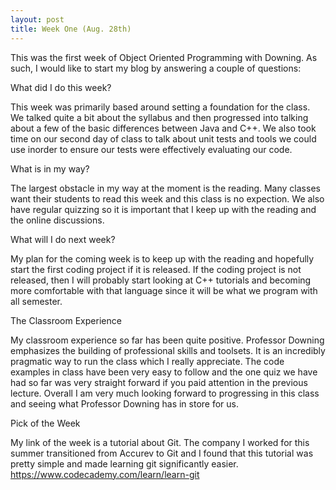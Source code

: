 ```yaml
---
layout: post
title: Week One (Aug. 28th)
---
```


This was the first week of Object Oriented Programming with Downing. As such, I would like to start my blog by answering a couple of questions:

What did I do this week?

This week was primarily based around setting a foundation for the class. We talked quite a bit about the syllabus and then progressed into talking about a few of the basic differences between Java and C++. We also took time on our second day of class to talk about unit tests and tools we could use inorder to ensure our tests were effectively evaluating our code.

What is in my way?

The largest obstacle in my way at the moment is the reading. Many classes want their students to read this week and this class is no expection. We also have regular quizzing so it is important that I keep up with the reading and the online discussions.

What will I do next week?

My plan for the coming week is to keep up with the reading and hopefully start the first coding project if it is released. If the coding project is not released, then I will probably start looking at C++ tutorials and becoming more comfortable with that language since it will be what we program with all semester.

The Classroom Experience

My classroom experience so far has been quite positive. Professor Downing emphasizes the building of professional skills and toolsets. It is an incredibly pragmatic way to run the class which I really appreciate. The code examples in class have been very easy to follow and the one quiz we have had so far was very straight forward if you paid attention in the previous lecture. Overall I am very much looking forward to progressing in this class and seeing what Professor Downing has in store for us.

Pick of the Week

My link of the week is a tutorial about Git. The company I worked for this summer transitioned from Accurev to Git and I found that this tutorial was pretty simple and made learning git significantly easier. https://www.codecademy.com/learn/learn-git